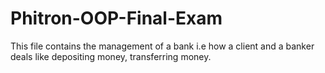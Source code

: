 # Phitron-OOP-Final-Exam

This file contains the management of a bank i.e how a client and a banker deals like depositing money, transferring money.
